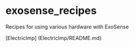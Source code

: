# exosense_recipes
Recipes for using various hardware with ExoSense

[ElectricImp] (ElectricImp/README.md)
